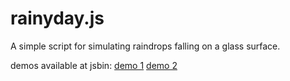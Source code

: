rainyday.js
===========
A simple script for simulating raindrops falling on a glass surface.

demos available at jsbin: [demo 1](https://googledrive.com/host/0B36Z_Tkm2-4QOFd0dlpSLXowbzQ/demo1.html) [demo 2](https://googledrive.com/host/0B36Z_Tkm2-4QOFd0dlpSLXowbzQ/demo2.html)
